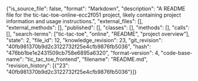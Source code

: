 {"is_source_file": false, "format": "Markdown", "description": "A README file for the tic-tac-toe-online-ecc2f051 project, likely containing project information and usage instructions.", "external_files": [], "external_methods": [], "published": [], "classes": [], "methods": [], "calls": [], "search-terms": ["tic-tac-toe", "online", "README", "project overview"], "state": 2, "file_id": 12, "knowledge_revision": 23, "git_revision": "40fb981370b9d2c3122732f25e4cfb9876fb5036", "hash": "476bb1be1e2431509cb758e6895a6320", "format-version": 4, "code-base-name": "tic_tac_toe_frontend", "filename": "README.md", "revision_history": [{"23": "40fb981370b9d2c3122732f25e4cfb9876fb5036"}]}
